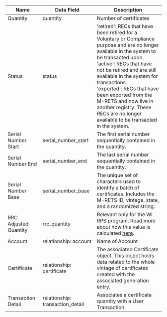 | Name                  | Data Field                       | Description                                                                                                                                                                                                                                                                                                                                                                                                  |
|-----------------------|----------------------------------|--------------------------------------------------------------------------------------------------------------------------------------------------------------------------------------------------------------------------------------------------------------------------------------------------------------------------------------------------------------------------------------------------------------|
| Quantity              | quantity                         | Number of certificates                                                                                                                                                                                                                                                                                                                                                                                       |
| Status                | status                           | 'retired': RECs that have been retired for a Voluntary or Compliance purpose and are no longer available in the system to be transacted upon. <br> 'active': RECs that have not be retired and are still available in the system for transactions. <br> 'exported': RECs that have been exported from the M-RETS and now live in another registry. These RECs are no longer available to be transacted in the system. |
| Serial Number Start   | serial\_number\_start              | The first serial number sequentially contained in the quantity.                                                                                                                                                                                                                                                                                                                                              |
| Serial Number End     | serial\_number\_end                | The last serial number sequentially contained in the quantity.                                                                                                                                                                                                                                                                                                                                               |
| Serial Number Base    | serial\_number\_base               | The unique set of characters used to identify a batch of certificates. Includes the M-RETS ID, vintage, state, and a randomized string.                                                                                                                                                                                                                                                                      |
| RRC Adjusted Quantity | rrc_quantity                     | Relevant only for the WI RPS program. Read more about how this value is calculated [here](https://mrets.github.io/Operating-Procedures/section5.3).                                                                                                                                                                                                                                                                                                      |
| Account               | relationship: account            | Name of Account                                                                                                                                                                                                                                                                                                                                                                                              |
| Certificate           | relationship: certificate        | The associated Certificate object. This object holds data related to the whole vintage of certificates created with the associated generation entry.                                                                                                                                                                                                                                                         |
| Transaction Detail    | relationship: transaction_detail | Associates a certificate quantity with a User Transaction.                                                                                                                                                                                                                                                                                                                                                   |
